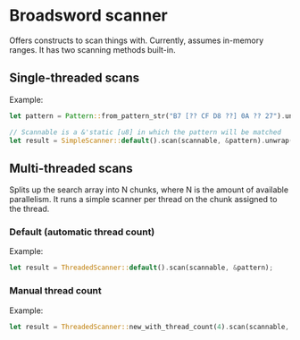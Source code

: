 # Broadsword scanner

Offers constructs to scan things with. Currently, assumes in-memory ranges. It has two scanning methods built-in.

## Single-threaded scans
Example:
```rust
let pattern = Pattern::from_pattern_str("B7 [?? CF D8 ??] 0A ?? 27").unwrap();

// Scannable is a &'static [u8] in which the pattern will be matched
let result = SimpleScanner::default().scan(scannable, &pattern).unwrap();
```

## Multi-threaded scans
Splits up the search array into N chunks, where N is the amount of available parallelism. It runs a simple scanner
per thread on the chunk assigned to the thread.

### Default (automatic thread count)
Example:
```rust
let result = ThreadedScanner::default().scan(scannable, &pattern);
```

### Manual thread count
Example:
```rust
let result = ThreadedScanner::new_with_thread_count(4).scan(scannable, &pattern);
```
